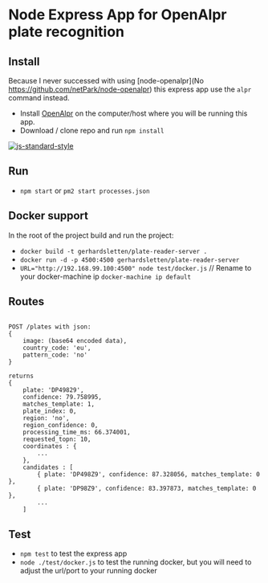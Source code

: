# Node Express App for OpenAlpr plate recognition

## Install

Because I never successed with using [node-openalpr](No https://github.com/netPark/node-openalpr) this express app use the `alpr` command instead.

* Install [OpenAlpr](https://github.com/openalpr/openalpr) on the computer/host where you will be running this app.
* Download / clone repo and run `npm install`

[![js-standard-style](https://img.shields.io/badge/code%20style-standard-brightgreen.svg?style=flat)](https://github.com/feross/standard)

## Run

* `npm start` or `pm2 start processes.json`

## Docker support

In the root of the project build and run the project:

* `docker build -t gerhardsletten/plate-reader-server .`
* `docker run -d -p 4500:4500 gerhardsletten/plate-reader-server`
* `URL="http://192.168.99.100:4500" node test/docker.js` // Rename to your docker-machine ip `docker-machine ip default`

## Routes

```

POST /plates with json:
{
	image: (base64 encoded data),
	country_code: 'eu',
	pattern_code: 'no'
}

returns 
{
	plate: 'DP49829',
	confidence: 79.758995,
	matches_template: 1,
	plate_index: 0,
	region: 'no',
	region_confidence: 0,
	processing_time_ms: 66.374001,
	requested_topn: 10,
	coordinates : {
		...
	},
	candidates : [
		{ plate: 'DP498Z9', confidence: 87.328056, matches_template: 0 },
		{ plate: 'DP98Z9', confidence: 83.397873, matches_template: 0 },
		...
	]

```

## Test

* `npm test` to test the express app
* `node ./test/docker.js` to test the running docker, but you will need to adjust the url/port to your running docker
